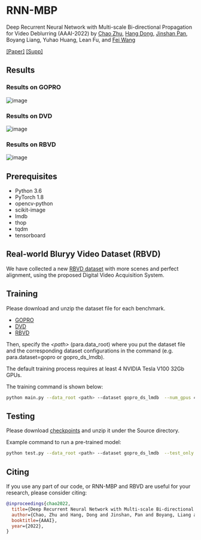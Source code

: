 # RNN-MBP
Deep Recurrent Neural Network with Multi-scale Bi-directional Propagation for Video Deblurring (AAAI-2022)
by [Chao Zhu](https://www.sivlab-xjtu.com/), [Hang Dong](https://sites.google.com/view/hdong/%E9%A6%96%E9%A1%B5), [Jinshan Pan](https://jspan.github.io/), Boyang Liang, Yuhao Huang, Lean Fu, and [Fei Wang](https://www.sivlab-xjtu.com) 

[[Paper]](https://arxiv.org/abs/2112.05150) [[Supp]](https://drive.google.com/drive/folders/1i0EdcaSnSIrn38jm6nwKtANacTct083R?usp=sharing)


## Results

### Results on GOPRO
![image](https://github.com/XJTU-CVLAB-LOWLEVEL/RNN-MBP/blob/main/example_results/GORPO/GOPRO.png)

### Results on DVD
![image](https://github.com/XJTU-CVLAB-LOWLEVEL/RNN-MBP/blob/main/example_results/DVD/DVD.png)

### Results on RBVD
![image](https://github.com/XJTU-CVLAB-LOWLEVEL/RNN-MBP/blob/main/example_results/RBVD/RBVD.png)


## Prerequisites

- Python 3.6 
- PyTorch 1.8
- opencv-python
- scikit-image
- lmdb
- thop
- tqdm
- tensorboard



## Real-world Bluryy Video Dataset (RBVD)
We have collected a new [RBVD dataset](https://drive.google.com/drive/folders/1YQUIGdW4SCAQW5-dxg2lwjTig2XKLeSG?usp=sharing) with more scenes and perfect alignment, using the proposed Digital Video Acquisition System.



## Training
Please download and unzip the dataset file for each benchmark.

- [GOPRO](https://drive.google.com/file/d/1y4wvPdOG3mojpFCHTqLgriexhbjoWVkK/view?usp=sharing)
- [DVD](http://www.cs.ubc.ca/labs/imager/tr/2017/DeepVideoDeblurring/)
- [RBVD](https://drive.google.com/drive/folders/1YQUIGdW4SCAQW5-dxg2lwjTig2XKLeSG?usp=sharing)

Then, specify the *\<path\>* (para.data_root) where you put the dataset file and the corresponding dataset configurations in the command (e.g. para.dataset=gopro or gopro_ds_lmdb).

The default training process requires at least 4 NVIDIA Tesla V100 32Gb GPUs.

The training command is shown below:

```bash
python main.py --data_root <path> --dataset gopro_ds_lmdb  --num_gpus 4 --batch_size 4  --patch_size [256, 256]  --end_epoch 500
```


## Testing
Please download [checkpoints](https://drive.google.com/drive/folders/1i0EdcaSnSIrn38jm6nwKtANacTct083R?usp=sharing) and unzip it under the Source directory.

Example command to run a pre-trained model:

```bash
python test.py --data_root <path> --dataset gopro_ds_lmdb  --test_only --test_checkpoint <path>  --model RNN-MBP 
```


## Citing

If you use any part of our code, or RNN-MBP and RBVD are useful for your research, please consider citing:

```bibtex
@inproceedings{chao2022,
  title={Deep Recurrent Neural Network with Multi-scale Bi-directional Propagation for Video Deblurring},
  author={Chao, Zhu and Hang, Dong and Jinshan, Pan and Boyang, Liang and Yuhao, Huang and Lean, Fu and Fei, Wang},
  booktitle={AAAI},
  year={2022},
}
```

